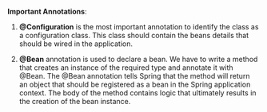 <b>Important Annotations</b>:

01) <b>@Configuration</b> is the most important annotation to identify the class as a configuration class. This class should contain the beans details that should be wired in the application.

02) <b>@Bean</b> annotation is used to declare a bean. We have to write a method that creates an instance of the required type and annotate it with @Bean. The @Bean annotation tells Spring that the method will return an object that should
be registered as a bean in the Spring application context. The body of the method contains logic that ultimately results in the creation of the bean instance.
